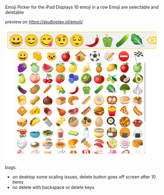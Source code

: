 Emoji Picker for the iPad
Displays 10 emoji in a row
Emoji are selectable and deletable

preview on https://studioplay.nl/emoji/

![screenshot emoji picker](preview.png)

bugs: 
- on desktop some scaling issues, delete button goes off screen after 10 items
- no delete with backspace or delete keys